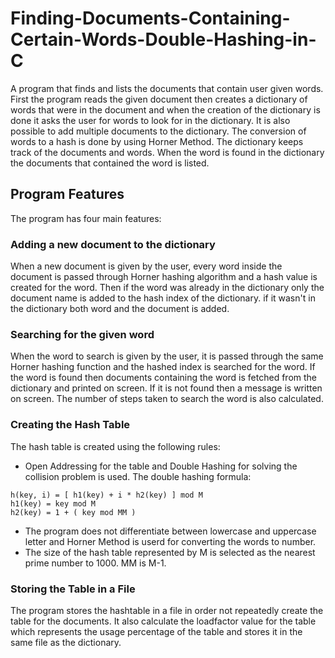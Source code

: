 # Finding-Documents-Containing-Certain-Words-Double-Hashing-in-C
A program that finds and lists the documents that contain user given words. First the program reads the given document then creates a dictionary of words that were in the document and when the creation of the dictionary is done it asks the user for words to look for in the dictionary. It is also possible to add multiple documents to the dictionary. The conversion of words to a hash is done by using Horner Method. The dictionary keeps track of the documents and words. When the word is found in the dictionary the documents that contained the word is listed.
## Program Features
The program has four main features:
### Adding a new document to the dictionary
When a new document is given by the user, every word inside the document is passed through Horner hashing algorithm and a hash value is created for the word. Then if the word was already in the dictionary only the document name is added to the hash index of the dictionary. if it wasn't in the dictionary both word and the document is added.<br/>
### Searching for the given word
When the word to search is given by the user, it is passed through the same Horner hashing function and the hashed index is searched for the word. If the word is found then documents containing the word is fetched from the dictionary and printed on screen. If it is not found then a message is written on screen. The number of steps taken to search the word is also calculated.<br/>
### Creating the Hash Table
The hash table is created using the following rules:
- Open Addressing for the table and Double Hashing for solving the collision problem is used. The double hashing formula:
```
h(key, i) = [ h1(key) + i * h2(key) ] mod M
h1(key) = key mod M
h2(key) = 1 + ( key mod MM )
```
- The program does not differentiate between lowercase and uppercase letter and Horner Method is userd for converting the words to number.<br/>
-  The size of the hash table represented by M is selected as the nearest prime number to 1000. MM is M-1.
### Storing the Table in a File
The program stores the hashtable in a file in order not repeatedly create the table for the documents. It also calculate the loadfactor value for the table which represents the usage percentage of the table and stores it in the same file as the dictionary.
